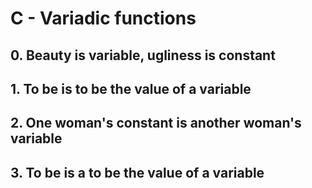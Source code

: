 # C - Variadic functions

## 0. Beauty is variable, ugliness is constant

## 1. To be is to be the value of a variable

## 2. One woman's constant is another woman's variable

## 3. To be is a to be the value of a variable

